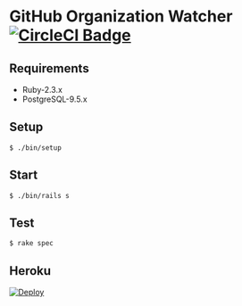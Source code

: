 # GitHub Organization Watcher [![CircleCI Badge][circleci-badge]][circleci-link]

## Requirements

* Ruby-2.3.x
* PostgreSQL-9.5.x

## Setup

    $ ./bin/setup

## Start

    $ ./bin/rails s

## Test

    $ rake spec

## Heroku

[![Deploy](https://www.herokucdn.com/deploy/button.svg)](https://heroku.com/deploy)

[circleci-badge]: https://circleci.com/gh/masutaka/github-organization-watcher/tree/master.svg?style=svg
[circleci-link]: https://circleci.com/gh/masutaka/github-organization-watcher/tree/master

